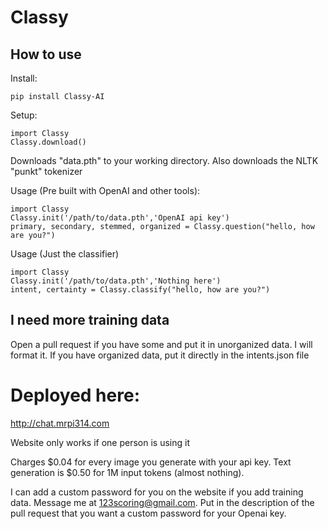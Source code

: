 # Classy
## How to use
Install: 
<pre><code>pip install Classy-AI</code></pre>
Setup:
<pre><code>import Classy
Classy.download()</code></pre>
Downloads "data.pth" to your working directory. Also downloads the NLTK "punkt" tokenizer

Usage (Pre built with OpenAI and other tools):
<pre><code>import Classy
Classy.init('/path/to/data.pth','OpenAI api key')
primary, secondary, stemmed, organized = Classy.question("hello, how are you?")</code></pre>
Usage (Just the classifier)
<pre><code>import Classy
Classy.init('/path/to/data.pth','Nothing here')
intent, certainty = Classy.classify("hello, how are you?")</code></pre>

## I need more training data

Open a pull request if you have some and put it in unorganized data. I will format it. If you have organized data, put it directly in the intents.json file
# Deployed here:
http://chat.mrpi314.com

Website only works if one person is using it

Charges $0.04 for every image you generate with your api key. Text generation is $0.50 for 1M input tokens (almost nothing).

I can add a custom password for you on the website if you add training data. Message me at 123scoring@gmail.com. Put in the description of the pull request that you want a custom password for your Openai key. 
